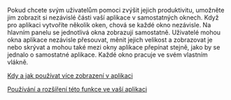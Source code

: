 ﻿Pokud chcete svým uživatelům pomoci zvýšit jejich produktivitu, umožněte jim zobrazit si nezávislé části vaší aplikace v samostatných oknech. Když pro aplikaci vytvoříte několik oken, chová se každé okno nezávisle. Na hlavním panelu se jednotlivá okna zobrazují samostatně. Uživatelé mohou okna aplikace nezávisle přesouvat, měnit jejich velikost a zobrazovat je nebo skrývat a mohou také mezi okny aplikace přepínat stejně, jako by se jednalo o samostatné aplikace. Každé okno pracuje ve svém vlastním vlákně.

[Kdy a jak používat více zobrazení v aplikaci](https://docs.microsoft.com/windows/uwp/design/layout/show-multiple-views)

[Používání a rozšíření této funkce ve vaší aplikaci](https://github.com/microsoft/TemplateStudio/blob/main/docs/UWP/features/multiple-views.md)
